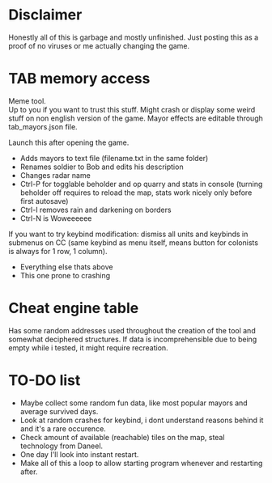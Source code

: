 # Disclaimer  
Honestly all of this is garbage and mostly unfinished. Just posting this as a proof of no viruses or me actually changing the game.

# TAB memory access
Meme tool.   
Up to you if you want to trust this stuff. Might crash or display some weird stuff on non english version of the game. Mayor effects are editable through tab_mayors.json file.

Launch this after opening the game.

+ Adds mayors to text file (filename.txt in the same folder)
+ Renames soldier to Bob and edits his description
+ Changes radar name
+ Ctrl-P for togglable beholder and op quarry and stats in console (turning beholder off requires to reload the map, stats work nicely only before first autosave)
+ Ctrl-I removes rain and darkening on borders
+ Ctrl-N is Woweeeeee

If you want to try keybind modification: dismiss all units and keybinds in submenus on CC (same keybind as menu itself, means button for colonists is always for 1 row, 1 column).
+ Everything else thats above
+ This one prone to crashing

# Cheat engine table
Has some random addresses used throughout the creation of the tool and somewhat deciphered structures. If data is incomprehensible due to being empty while i tested, it might require recreation.

# TO-DO list
+ Maybe collect some random fun data, like most popular mayors and average survived days.
+ Look at random crashes for keybind, i dont understand reasons behind it and it's a rare occurence.
+ Check amount of available (reachable) tiles on the map, steal technology from Daneel.
+ One day I'll look into instant restart.
+ Make all of this a loop to allow starting program whenever and restarting after.
